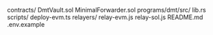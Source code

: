 contracts/
  DmtVault.sol
  MinimalForwarder.sol
programs/dmt/src/
  lib.rs
scripts/
  deploy-evm.ts
relayers/
  relay-evm.js
  relay-sol.js
README.md
.env.example
